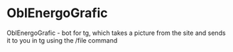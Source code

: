 # OblEnergoGrafic
OblEnergoGrafic - bot for tg, which takes a picture from the site and sends it to you in tg using the /file command
